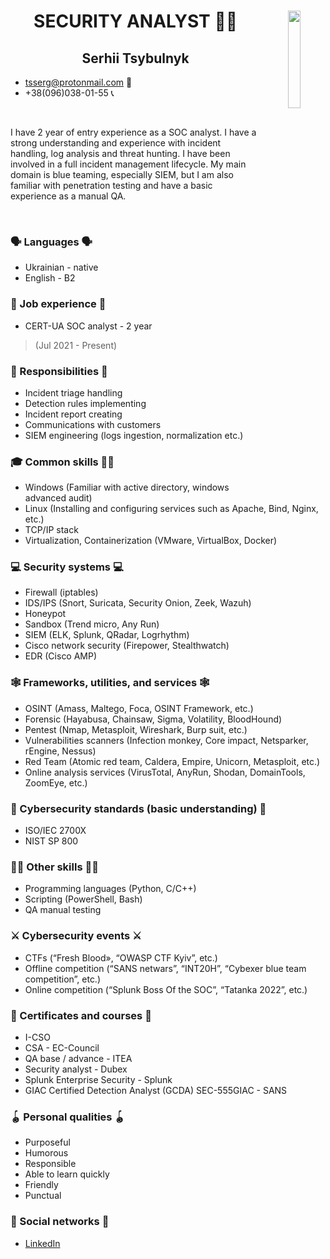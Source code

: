 <h1 align="center">
SECURITY ANALYST 👨‍💻
<img align="right" width="20%" height="20%" src="2.jpg">
</h1>

<h2 align="center">Serhii Tsybulnyk</h2> 



- tsserg@protonmail.com 📧
- +38(096)038-01-55 📞

<br />

I have 2 year of entry experience as a SOC analyst. I have a strong understanding and experience with incident handling, log analysis and threat hunting. I have been involved in a full incident management lifecycle. My main domain is blue teaming, especially SIEM, but I am also familiar with penetration testing and have a basic experience as a manual QA.

<br />

### 🗣️ Languages 🗣️

* Ukrainian - native
* English  - B2

### 🏢 Job experience 🏢

* CERT-UA SOC analyst - 2 year
> (Jul 2021 - Present)

### 🚨 Responsibilities 🚨

* Incident triage handling
* Detection rules implementing
* Incident report creating
* Communications with customers
* SIEM engineering (logs ingestion, normalization etc.)

### 🎓 Common skills 👨‍🎓

* Windows (Familiar with active directory, windows advanced audit)
* Linux (Installing and configuring services such as Apache, Bind, Nginx, etc.)
* TCP/IP stack
* Virtualization, Containerization (VMware, VirtualBox, Docker) 

### 💻 Security systems 💻

* Firewall (iptables)
* IDS/IPS (Snort, Suricata, Security Onion, Zeek, Wazuh)
* Honeypot
* Sandbox (Trend micro, Any Run)
* SIEM (ELK, Splunk, QRadar, Logrhythm)
* Cisco network security (Firepower, Stealthwatch)
* EDR (Cisco AMP)

### 🕸️ Frameworks, utilities, and services 🕸️

* OSINT (Amass, Maltego, Foca, OSINT Framework, etc.)
* Forensic (Hayabusa, Chainsaw, Sigma, Volatility, BloodHound)
* Pentest (Nmap, Metasploit, Wireshark, Burp suit, etc.)
* Vulnerabilities scanners (Infection monkey, Core impact, Netsparker, rEngine, Nessus)
* Red Team (Atomic red team, Caldera, Empire, Unicorn, Metasploit, etc.)
* Online analysis services (VirusTotal, AnyRun, Shodan, DomainTools, ZoomEye, etc.)

### 📖 Cybersecurity standards (basic understanding) 📖

* ISO/IEC 2700X
* NIST SP 800

### 🧘‍♂️ Other skills 🧘‍♂️

* Programming languages (Python, C/C++)
* Scripting (PowerShell, Bash)
* QA manual testing

### ⚔️ Cybersecurity events ⚔️

* CTFs (“Fresh Blood», “OWASP CTF Kyiv”, etc.)
* Offline competition (“SANS netwars”, “INT20H”, “Cybexer blue team competition”, etc.)
* Online competition (“Splunk Boss Of the SOC”, “Tatanka 2022”, etc.)

### 🌠 Certificates and courses 🌠

* I-CSO
* CSA - EC-Council
* QA base / advance - ITEA
* Security analyst - Dubex
* Splunk Enterprise Security - Splunk
* GIAC Certified Detection Analyst (GCDA) SEC-555GIAC - SANS

### 🪀 Personal qualities 🪀

* Purposeful 
* Humorous 
* Responsible
* Able to learn quickly
* Friendly
* Punctual

### 🔗 Social networks 🔗

* <a href="https://www.linkedin.com/in/serhii-tsybulnyk-b33667195/">LinkedIn</a>
